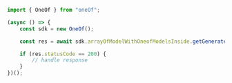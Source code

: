 <!-- Start SDK Example Usage -->
```typescript
import { OneOf } from "oneOf";

(async () => {
    const sdk = new OneOf();

    const res = await sdk.arrayOfModelWithOneofModelsInside.getGenerate13();

    if (res.statusCode == 200) {
        // handle response
    }
})();

```
<!-- End SDK Example Usage -->